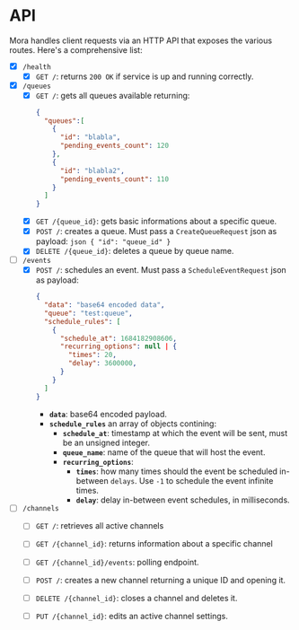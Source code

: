 # API

Mora handles client requests via an HTTP API that exposes the various routes.
Here's a comprehensive list:

- [x] `/health`
  - [x] `GET /`: returns `200 OK` if service is up and running correctly.
- [x] `/queues`
  - [x] `GET /`: gets all queues available returning:
    ```json
    {
      "queues":[
        {
          "id": "blabla",
          "pending_events_count": 120 
        },
        {
          "id": "blabla2",
          "pending_events_count": 110 
        }
      ]
    }
    ```
  - [x] `GET /{queue_id}`: gets basic informations about a specific queue.
  - [x] `POST /`: creates a queue. Must pass a `CreateQueueRequest` json as payload:
        ```json
        {
          "id": "queue_id"
        }
        ```
  - [x] `DELETE /{queue_id}`: deletes a queue by queue name.
- [ ] `/events`
  - [x] `POST /`: schedules an event. Must pass a `ScheduleEventRequest` json as payload:
    ```json
    {
      "data": "base64 encoded data",
      "queue": "test:queue",
      "schedule_rules": [
        {
          "schedule_at": 1684182908606,
          "recurring_options": null | {
            "times": 20,
            "delay": 3600000,
          }
        }
      ]
    }
    ```
    - **`data`**: base64 encoded payload.
    - **`schedule_rules`** an array of objects contining:
      - **`schedule_at`**: timestamp at which the event will be sent, must be an unsigned integer.
      - **`queue_name`**: name of the queue that will host the event.
      - **`recurring_options`**:
        - **`times`**: how many times should the event be scheduled in-between `delays`. Use `-1` to schedule the event infinite times.
        - **`delay`**: delay in-between event schedules, in milliseconds.
- [ ] `/channels`
  - [ ] `GET /`: retrieves all active channels
  - [ ] `GET /{channel_id}`: returns information about a specific channel
  - [ ] `GET /{channel_id}/events`: polling endpoint.
  - [ ] `POST /`: creates a new channel returning a unique ID and opening it.
  - [ ] `DELETE /{channel_id}`: closes a channel and deletes it.
  - [ ] `PUT /{channel_id}`: edits an active channel settings.

